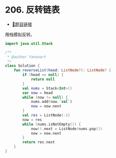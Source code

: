 # 206. 反转链表

- [🔗题目链接](https://leetcode-cn.com/problems/reverse-linked-list/)

用栈模拟反转。

```kotlin
import java.util.Stack

/**
 * @author Yananart
 */
class Solution {
    fun reverseList(head: ListNode?): ListNode? {
        if (head == null) {
            return null
        }
        val nums = Stack<Int>()
        var now = head
        while (now != null) {
            nums.add(now.`val`)
            now = now.next
        }
        val res = ListNode(-1)
        now = res
        while (nums.isNotEmpty()) {
            now!!.next = ListNode(nums.pop())
            now = now.next
        }
        return res.next
    }
}
```
